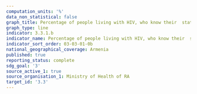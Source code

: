 ```yaml
---
computation_units: '%'
data_non_statistical: false
graph_title: Percentage of people living with HIV, who know their  status
graph_type: line
indicator: 3.3.1.b
indicator_name: Percentage of people living with HIV, who know their  status
indicator_sort_order: 03-03-01-0b
national_geographical_coverage: Armenia
published: true
reporting_status: complete
sdg_goal: '3'
source_active_1: true
source_organisation_1: Ministry of Health of RA
target_id: '3.3'
---
```

